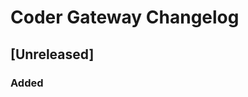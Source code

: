 <!-- Keep a Changelog guide -> https://keepachangelog.com -->

# Coder Gateway Changelog

## [Unreleased]

### Added